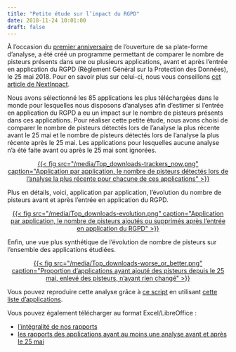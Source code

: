 ```yaml
---
title: "Petite étude sur l’impact du RGPD"
date: 2018-11-24 10:01:00
draft: false
---
```


À l’occasion du [premier anniversaire](https://exodus-privacy.eu.org/fr/post/anniversaire/) de l’ouverture de sa plate-forme d’analyse, a été créé un programme permettant de comparer le nombre de pisteurs présents dans une ou plusieurs applications, avant et après l’entrée en application du RGPD (Règlement Général sur la Protection des Données), le 25 mai 2018. Pour en savoir plus sur celui-ci, nous vous conseillons [cet article de NextInpact](https://www.nextinpact.com/news/106135-le-rgpd-explique-ligne-par-ligne-articles-1-a-23.htm).

Nous avons sélectionné les 85 applications les plus téléchargées dans le monde pour lesquelles nous disposons d’analyses afin d’estimer si l’entrée en application du RGPD a eu un impact sur le nombre de pisteurs présents dans ces applications. Pour réaliser cette petite étude, nous avons choisi de comparer le nombre de pisteurs détectés lors de l’analyse la plus récente avant le 25 mai et le nombre de pisteurs détectés lors de l’analyse la plus récente après le 25 mai. Les applications pour lesquelles aucune analyse n’a été faite avant ou après le 25 mai sont ignorées.

<center>
<a href="/media/Top_downloads-trackers_now.png">
{{< fig src="/media/Top_downloads-trackers_now.png" caption="Application par application, le nombre de pisteurs détectés lors de l’analyse la plus récente pour chacune de ces applications" >}}
</a>
</center>

Plus en détails, voici, application par application, l’évolution du nombre de pisteurs avant et après l’entrée en application du RGPD.

<center>
<a href="/media/Top_downloads-evolution.png">
{{< fig src="/media/Top_downloads-evolution.png" caption="Application par application, le nombre de pisteurs ajoutés ou supprimés après l’entrée en application du RGPD" >}}
</a>
</center>

Enfin, une vue plus synthétique de l’évolution de nombre de pisteurs sur l’ensemble des applications étudiées.
<center>
<a href="/media/Top_downloads-worse_or_better.png">
{{< fig src="/media/Top_downloads-worse_or_better.png" caption="Proportion d’applications ayant ajouté des pisteurs depuis le 25 mai, enlevé des pisteurs, n’ayant rien changé" >}}
</a>
</center>

Vous pouvez reproduire cette analyse grâce à [ce script](https://github.com/Exodus-Privacy/post-gdpr-stats) en utilisant [cette liste d’applications](/media/top_dl.txt).

Vous pouvez également télécharger au format Excel/LibreOffice :

* [l’intégralité de nos rapports](/media/exodus_export_20181121.csv)
* [les rapports des applications ayant au moins une analyse avant et après le 25 mai](/media/exodus_export_20181121_only_pre-post_gdpr.csv)
